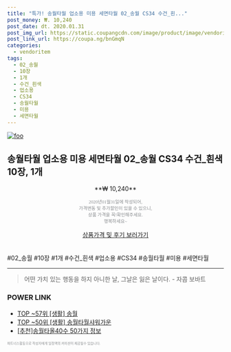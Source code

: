 ```yaml
--- 
title: "특가! 송월타월 업소용 미용 세면타월 02_송월 CS34 수건_흰..." 
post_money: ₩. 10,240 
post_date: dt. 2020.01.31 
post_img_url: https://static.coupangcdn.com/image/product/image/vendoritem/2019/07/04/3594098599/45e787b6-c32d-462f-b9f8-b417dc04f794.jpg 
post_link_url: https://coupa.ng/bnGmqN 
categories: 
  - vendoritem 
tags: 
  - 02_송월 
  - 10장 
  - 1개 
  - 수건_흰색 
  - 업소용 
  - CS34 
  - 송월타월 
  - 미용 
  - 세면타월 
--- 
```

[![foo](https://static.coupangcdn.com/image/product/image/vendoritem/2019/07/04/3594098599/45e787b6-c32d-462f-b9f8-b417dc04f794.jpg)](https://coupa.ng/bnGmqN) 

## 송월타월 업소용 미용 세면타월 02_송월 CS34 수건_흰색 10장, 1개 
<p style="text-align: center;">**₩ 10,240**</p> 
<p style="text-align: center;"><span style="color: #898c8f; font-family: Georgia,Times,serif; font-size: 0.75em;">2020년01월31일에 작성되어, <br>가격변동 및 추가할인이 있을 수 있으니,<br> 상품 가격을 꼭!확인해주세요.<br>행복하세요~</span> 
</p>	 
<div markdown="0" style="text-align: center;"><a href="https://coupa.ng/bnGmqN" class="btn btn--success">상품가격 및 후기 보러가기</a></div> 
<br><br> 
  #02_송월 #10장 #1개 #수건_흰색 #업소용 #CS34 #송월타월 #미용 #세면타월 
<hr> 

> 어떤 가치 있는 행동을 하지 아니한 날, 그날은 잃은 날이다. - 자콥 보바트 


### POWER LINK

* <a href="https://blog.naver.com/an0733/221786194258" target="_blank"> TOP ~57위 [생활] 송월</a>
* <a href="https://blog.naver.com/fasyy4321/221784050356" target="_blank"> TOP ~50위 [생활] 송월타월샤워가운</a>
* <a href="https://blog.naver.com/fasyy4321/221786140576" target="_blank">[추천]송월타올40수 50가지 정보</a>

<span style="color: #898c8f; font-family: Georgia,Times,serif; font-size: 0.55em;">파트너스활동으로 작성자에게 일정액의 커미션이 제공될수 있습니다.</span> 
